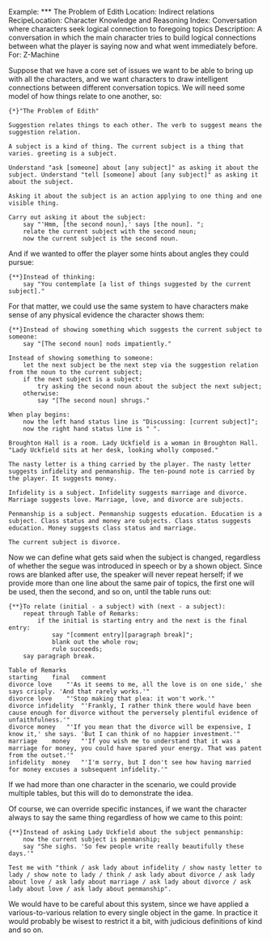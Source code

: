 Example: *** The Problem of Edith
Location: Indirect relations
RecipeLocation: Character Knowledge and Reasoning
Index: Conversation where characters seek logical connection to foregoing topics
Description: A conversation in which the main character tries to build logical connections between what the player is saying now and what went immediately before.
For: Z-Machine

  
Suppose that we have a core set of issues we want to be able to bring up with all the characters, and we want characters to draw intelligent connections between different conversation topics. We will need some model of how things relate to one another, so:

  

``` inform7
{*}"The Problem of Edith"

Suggestion relates things to each other. The verb to suggest means the suggestion relation.

A subject is a kind of thing. The current subject is a thing that varies. greeting is a subject.

Understand "ask [someone] about [any subject]" as asking it about the subject. Understand "tell [someone] about [any subject]" as asking it about the subject.

Asking it about the subject is an action applying to one thing and one visible thing.

Carry out asking it about the subject:
	say "'Hmm, [the second noun],' says [the noun]. ";
	relate the current subject with the second noun;
	now the current subject is the second noun.
```

  
And if we wanted to offer the player some hints about angles they could pursue:

  

``` inform7
{**}Instead of thinking:
	say "You contemplate [a list of things suggested by the current subject]."
```

  
For that matter, we could use the same system to have characters make sense of any physical evidence the character shows them:

  

``` inform7
{**}Instead of showing something which suggests the current subject to someone:
	say "[The second noun] nods impatiently."

Instead of showing something to someone:
	let the next subject be the next step via the suggestion relation from the noun to the current subject;
	if the next subject is a subject:
		try asking the second noun about the subject the next subject;
	otherwise:
		say "[The second noun] shrugs."

When play begins:
	now the left hand status line is "Discussing: [current subject]";
	now the right hand status line is " ".

Broughton Hall is a room. Lady Uckfield is a woman in Broughton Hall. "Lady Uckfield sits at her desk, looking wholly composed."

The nasty letter is a thing carried by the player. The nasty letter suggests infidelity and penmanship. The ten-pound note is carried by the player. It suggests money.

Infidelity is a subject. Infidelity suggests marriage and divorce. Marriage suggests love. Marriage, love, and divorce are subjects.

Penmanship is a subject. Penmanship suggests education. Education is a subject. Class status and money are subjects. Class status suggests education. Money suggests class status and marriage.

The current subject is divorce.
```

  
Now we can define what gets said when the subject is changed, regardless of whether the segue was introduced in speech or by a shown object. Since rows are blanked after use, the speaker will never repeat herself; if we provide more than one line about the same pair of topics, the first one will be used, then the second, and so on, until the table runs out:

  

``` inform7
{**}To relate (initial - a subject) with (next - a subject):
	repeat through Table of Remarks:
		if the initial is starting entry and the next is the final entry:
			say "[comment entry][paragraph break]";
			blank out the whole row;
			rule succeeds;
	say paragraph break.

Table of Remarks
starting	final	comment
divorce	love	"'As it seems to me, all the love is on one side,' she says crisply. 'And that rarely works.'"
divorce	love	"'Stop making that plea: it won't work.'"
divorce	infidelity	"'Frankly, I rather think there would have been cause enough for divorce without the perversely plentiful evidence of unfaithfulness.'"
divorce	money	"'If you mean that the divorce will be expensive, I know it,' she says. 'But I can think of no happier investment.'"
marriage	money	"'If you wish me to understand that it was a marriage for money, you could have spared your energy. That was patent from the outset.'"
infidelity	money	"'I'm sorry, but I don't see how having married for money excuses a subsequent infidelity.'"
```

  
If we had more than one character in the scenario, we could provide multiple tables, but this will do to demonstrate the idea.

  
Of course, we can override specific instances, if we want the character always to say the same thing regardless of how we came to this point:

  

``` inform7
{**}Instead of asking Lady Uckfield about the subject penmanship:
	now the current subject is penmanship;
	say "She sighs. 'So few people write really beautifully these days.'"

Test me with "think / ask lady about infidelity / show nasty letter to lady / show note to lady / think / ask lady about divorce / ask lady about love / ask lady about marriage / ask lady about divorce / ask lady about love / ask lady about penmanship".
```

  
We would have to be careful about this system, since we have applied a various-to-various relation to every single object in the game. In practice it would probably be wisest to restrict it a bit, with judicious definitions of kind and so on.

